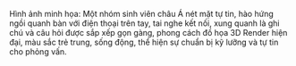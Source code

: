 Hình ảnh minh họa: Một nhóm sinh viên châu Á nét mặt tự tin, hào hứng ngồi quanh bàn với điện thoại trên tay, tai nghe kết nối, xung quanh là ghi chú và câu hỏi được sắp xếp gọn gàng, phong cách đồ họa 3D Render hiện đại, màu sắc trẻ trung, sống động, thể hiện sự chuẩn bị kỹ lưỡng và tự tin cho phỏng vấn.